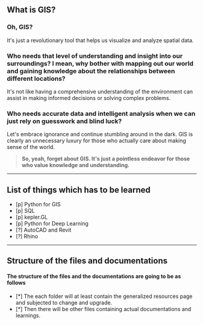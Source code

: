 ## What is GIS?
### Oh, GIS?
It's just a revolutionary tool that helps us visualize and analyze spatial data.
### Who needs that level of understanding and insight into our surroundings? I mean, why bother with mapping out our world and gaining knowledge about the relationships between different locations?
It's not like having a comprehensive understanding of the environment can assist in making informed decisions or solving complex problems.
### Who needs accurate data and intelligent analysis when we can just rely on guesswork and blind luck?
Let's embrace ignorance and continue stumbling around in the dark. GIS is clearly an unnecessary luxury for those who actually care about making sense of the world.

> **So, yeah, forget about GIS. It's just a pointless endeavor for those who value knowledge and understanding.**

--- 

## List of things which has to be learned
- [p] Python for GIS 
- [p] SQL
- [p] kepler.GL
- [p] Python for Deep Learning
- [?] AutoCAD and Revit
- [?] Rhino  

---
## Structure of the files and documentations
#### The structure of the files and the documentations are going to be as follows
- [*] The each folder will at least contain the generalized resources page and subjected to change and upgrade. 
- [*] Then there will be other files containing actual documentations and learnings.  